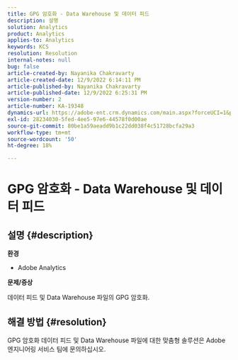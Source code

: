 ```yaml
---
title: GPG 암호화 - Data Warehouse 및 데이터 피드
description: 설명
solution: Analytics
product: Analytics
applies-to: Analytics
keywords: KCS
resolution: Resolution
internal-notes: null
bug: false
article-created-by: Nayanika Chakravarty
article-created-date: 12/9/2022 6:14:11 PM
article-published-by: Nayanika Chakravarty
article-published-date: 12/9/2022 6:25:31 PM
version-number: 2
article-number: KA-19348
dynamics-url: https://adobe-ent.crm.dynamics.com/main.aspx?forceUCI=1&pagetype=entityrecord&etn=knowledgearticle&id=9e99a045-ed77-ed11-81aa-6045bd006b3d
exl-id: 28234030-5fed-4ee5-97e6-44578f0d00ae
source-git-commit: 80be1a59aeadd9b1c22dd038f4c51728bcfa29a3
workflow-type: tm+mt
source-wordcount: '50'
ht-degree: 18%

---
```


# GPG 암호화 - Data Warehouse 및 데이터 피드

## 설명 {#description}


<b>환경</b>

- Adobe Analytics

<b>문제/증상</b>

데이터 피드 및 Data Warehouse 파일의 GPG 암호화.


## 해결 방법 {#resolution}


GPG 암호화 데이터 피드 및 Data Warehouse 파일에 대한 맞춤형 솔루션은 Adobe 엔지니어링 서비스 팀에 문의하십시오.
